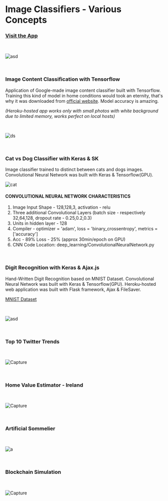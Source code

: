 # Image Classifiers - Various Concepts

### [Visit the App](https://www.unflasked.com/)

<br>

![asd](https://user-images.githubusercontent.com/26208598/84371745-072b9500-abd2-11ea-9b2b-377a3ffa1a81.PNG)

<br>




### Image Content Classification with Tensorflow

Application of Google-made image content classifier built with Tensorflow. Training this kind of model in home conditions would took an eternity, that's why it was downloaded from 
[official website](https://www.tensorflow.org/tutorials/images/image_recognition). Model accuracy is amazing.

*(Heroku-hosted app works only with small photos with white background due to limited memory, works perfect on local hosts)*

<br>

![ds](https://user-images.githubusercontent.com/26208598/85521461-3099e700-b5fc-11ea-860b-fa05ddf93605.PNG)


<br>


### Cat vs Dog Classifier with Keras & SK

Image classifier trained to distinct between cats and dogs images. Convolutional Neural Network was built with Keras & Tensorflow(GPU).

![cat](https://user-images.githubusercontent.com/26208598/85835745-7c2fca80-b78d-11ea-8b5e-4ac2921e14c1.PNG)


#### CONVOLUTIONAL NEURAL NETWORK CHARACTERISTICS

1. Image Input Shape - 128,128,3, activation - relu
2. Three additional Convolutional Layers (batch size - respectively 32,64,128, dropout rate - 0.25,0.2,0.3)
3. Units in hidden layer - 128
4. Compiler - optimizer = 'adam', loss = 'binary_crossentropy', metrics = ['accuracy']
5. Acc - 89% Loss - 25% (approx 30min/epoch on GPU)
6. CNN Code Location: deep_learning/ConvolutionalNeuralNetwork.py

<br>



### Digit Recognition with Keras & Ajax.js

Hand-Written Digit Recognition based on MNIST Dataset. Convolutional Neural Network was built with Keras & Tensorflow(GPU). 
Heroku-hosted web application was built with Flask framework, Ajax & FileSaver. 

[MNIST Dataset](http://yann.lecun.com/exdb/mnist/)

<br>

![asd](https://user-images.githubusercontent.com/26208598/85919256-a3f06280-b861-11ea-854d-05deda33e34b.PNG)

<br>

### Top 10 Twitter Trends

<br>

![Capture](https://user-images.githubusercontent.com/26208598/85956118-78619b00-b97b-11ea-9e04-38d1df75fe01.PNG)


<br>

### Home Value Estimator - Ireland

<br>

![Capture](https://user-images.githubusercontent.com/26208598/85983263-19357200-b9df-11ea-96f1-1c3f8f8c4ca3.PNG)

<br>

### Artificial Sommelier

<br>

![a](https://user-images.githubusercontent.com/26208598/86100265-836a1780-bab0-11ea-86dc-9bb504916a4f.PNG)

<br>

### Blockchain Simulation

<br>

![Capture](https://user-images.githubusercontent.com/26208598/86210190-1320cc00-bb6c-11ea-90e5-fdaeb54535b7.PNG)

<br>